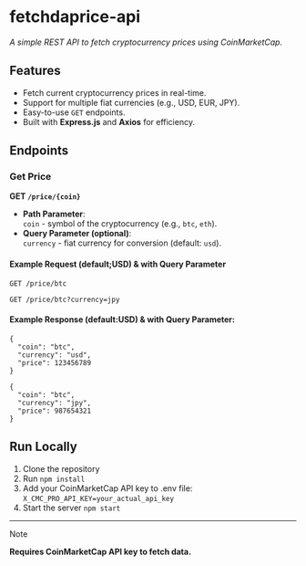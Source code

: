 # fetchdaprice-api
_A simple REST API to fetch cryptocurrency prices using CoinMarketCap._

## Features
- Fetch current cryptocurrency prices in real-time.
- Support for multiple fiat currencies (e.g., USD, EUR, JPY).
- Easy-to-use `GET` endpoints.
- Built with **Express.js** and **Axios** for efficiency. 

## Endpoints

### Get Price
**GET `/price/{coin}`**
- **Path Parameter**:  
  `coin` - symbol of the cryptocurrency (e.g., `btc`, `eth`).
- **Query Parameter (optional)**:  
  `currency` - fiat currency for conversion (default: `usd`).

#### Example Request (default;USD) & with Query Parameter
```plaintext
GET /price/btc
```

```
GET /price/btc?currency=jpy
```

#### Example Response (default:USD) & with Query Parameter:
```
{
  "coin": "btc",
  "currency": "usd",
  "price": 123456789
}
```

```
{
  "coin": "btc",
  "currency": "jpy",
  "price": 987654321
}
```

## Run Locally
1.	Clone the repository
2.	Run `npm install`
3.	Add your CoinMarketCap API key to .env file:  
`X_CMC_PRO_API_KEY=your_actual_api_key`
5.	Start the server `npm start`

--- 

> [!NOTE]
> **Requires CoinMarketCap API key to fetch data.**

